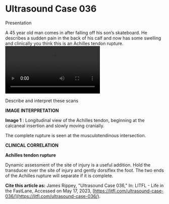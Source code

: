 # Ultrasound Case 036
Presentation


A 45 year old man comes in after falling off his son’s skateboard. He describes a sudden pain in the back of his calf and now has some swelling and clinically you think this is an Achilles tendon rupture.
![](https://litfl.com/wp-content/uploads/2018/12/LITFL-Top-100-Ultrasound-036-Achilles-tendon-rupture.mp4)


Describe and interpret these scans

**IMAGE INTERPRETATION** 



**Image 1** : Longitudinal view of the Achilles tendon, beginning at the calcaneal insertion and slowly moving cranially. 


The complete rupture is seen at the musculotendinous intersection.


**CLINICAL CORRELATION** 



**Achilles tendon rupture** 


Dynamic assessment of the site of injury is a useful addition. Hold the transducer over the site of injury and gently dorsiflex the foot. The two ends of the Achilles rupture will separate if it is complete. 

**Cite this article as:**  James Rippey, "Ultrasound Case 036," In: LITFL - Life in the FastLane, Accessed on May 17, 2023, [https://litfl.com/ultrasound-case-036/](https://litfl.com/ultrasound-case-036/).


